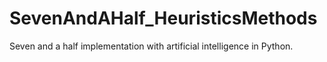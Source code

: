# SevenAndAHalf_HeuristicsMethods
Seven and a half implementation with artificial intelligence in Python.
